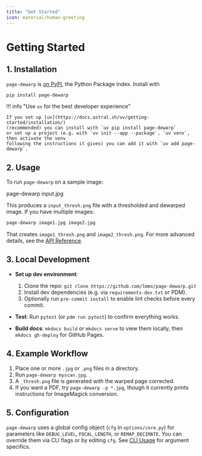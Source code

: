 ```yaml
---
title: "Get Started"
icon: material/human-greeting
---
```


# Getting Started

## 1. Installation

`page-dewarp` is [on PyPI](https://pypi.org/project/page-dewarp), the Python Package Index. Install with

```bash
pip install page-dewarp
```

!!! info "Use `uv` for the best developer experience"

    If you set up [uv](https://docs.astral.sh/uv/getting-started/installation/)
    (recommended) you can install with `uv pip install page-dewarp`
    or set up a project (e.g. with `uv init --app --package`, `uv venv`, then activate the venv
    following the instructions it gives) you can add it with `uv add page-dewarp`.

## 2. Usage

To run `page-dewarp` on a sample image:

page-dewarp input.jpg

This produces a `input_thresh.png` file with a thresholded and dewarped image. If you have multiple
images:

```bash
page-dewarp image1.jpg image2.jpg
```

That creates `image1_thresh.png` and `image2_thresh.png`. For more advanced details,
see the [API Reference](api/index.md).

## 3. Local Development

- **Set up dev environment**:
  1. Clone the repo: `git clone https://github.com/lmmx/page-dewarp.git`
  2. Install dev dependencies (e.g. via `requirements-dev.txt` or PDM).
  3. Optionally run `pre-commit install` to enable lint checks before every commit.

- **Test**:
  Run `pytest` (or `pdm run pytest`) to confirm everything works.

- **Build docs**:
  `mkdocs build` or `mkdocs serve` to view them locally, then `mkdocs gh-deploy` for GitHub Pages.

## 4. Example Workflow

1. Place one or more `.jpg` or `.png` files in a directory.
2. Run `page-dewarp myscan.jpg`.
3. A `_thresh.png` file is generated with the warped page corrected.
4. If you want a PDF, try `page-dewarp -p *.jpg`, though it currently prints instructions for
   ImageMagick conversion.

## 5. Configuration

`page-dewarp` uses a global config object (`cfg` in `options/core.py`) for parameters like
`DEBUG_LEVEL`, `FOCAL_LENGTH`, or `REMAP_DECIMATE`. You can override them via CLI flags or by
editing `cfg`. See [CLI Usage](index.md) for argument specifics.

